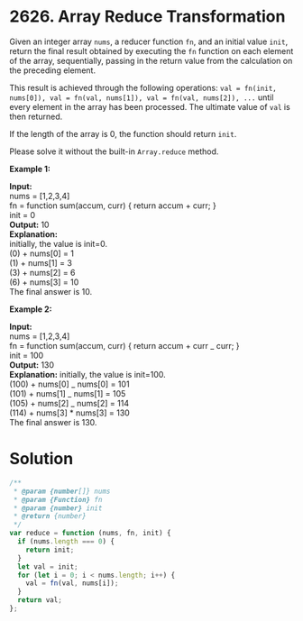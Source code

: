 # 2626. Array Reduce Transformation

Given an integer array `nums`, a reducer function `fn`, and an initial value `init`, return the final result obtained by executing the `fn` function on each element of the array, sequentially, passing in the return value from the calculation on the preceding element.

This result is achieved through the following operations: `val = fn(init, nums[0]), val = fn(val, nums[1]), val = fn(val, nums[2]), ...` until every element in the array has been processed. The ultimate value of `val` is then returned.

If the length of the array is 0, the function should return `init`.

Please solve it without the built-in `Array.reduce` method.

**Example 1:**

**Input:** <br>
nums = [1,2,3,4] <br>
fn = function sum(accum, curr) { return accum + curr; } <br>
init = 0 <br>
**Output:** 10<br>
**Explanation:** <br>
initially, the value is init=0. <br>
(0) + nums[0] = 1 <br>
(1) + nums[1] = 3 <br>
(3) + nums[2] = 6 <br>
(6) + nums[3] = 10 <br>
The final answer is 10. <br>

**Example 2:**

**Input:** <br>
nums = [1,2,3,4] <br>
fn = function sum(accum, curr) { return accum + curr _ curr; } <br>
init = 100 <br>
**Output:** 130<br>
**Explanation:**
initially, the value is init=100. <br>
(100) + nums[0] _ nums[0] = 101 <br>
(101) + nums[1] _ nums[1] = 105 <br>
(105) + nums[2] _ nums[2] = 114 <br>
(114) + nums[3] \* nums[3] = 130 <br>
The final answer is 130. <br>

# Solution

```js
/**
 * @param {number[]} nums
 * @param {Function} fn
 * @param {number} init
 * @return {number}
 */
var reduce = function (nums, fn, init) {
  if (nums.length === 0) {
    return init;
  }
  let val = init;
  for (let i = 0; i < nums.length; i++) {
    val = fn(val, nums[i]);
  }
  return val;
};
```
